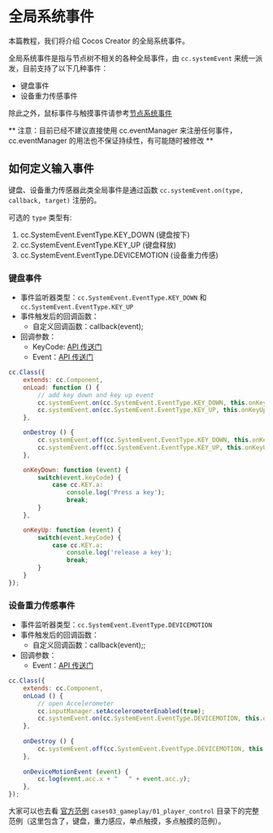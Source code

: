 # 全局系统事件

本篇教程，我们将介绍 Cocos Creator 的全局系统事件。

全局系统事件是指与节点树不相关的各种全局事件，由 `cc.systemEvent` 来统一派发，目前支持了以下几种事件：

- 键盘事件
- 设备重力传感事件

除此之外，鼠标事件与触摸事件请参考[节点系统事件](./internal-events.md)

** 注意：目前已经不建议直接使用 cc.eventManager 来注册任何事件，cc.eventManager 的用法也不保证持续性，有可能随时被修改 **

## 如何定义输入事件

键盘、设备重力传感器此类全局事件是通过函数 `cc.systemEvent.on(type, callback, target)` 注册的。

可选的 `type` 类型有:

1. cc.SystemEvent.EventType.KEY_DOWN (键盘按下)
2. cc.SystemEvent.EventType.KEY_UP (键盘释放)
3. cc.SystemEvent.EventType.DEVICEMOTION (设备重力传感)

### 键盘事件

- 事件监听器类型：`cc.SystemEvent.EventType.KEY_DOWN` 和 `cc.SystemEvent.EventType.KEY_UP`
- 事件触发后的回调函数：
    - 自定义回调函数：callback(event);
- 回调参数：
    - KeyCode: [API 传送门](../../../api/zh/enums/KEY.html)
    - Event：[API 传送门](../../../api/zh/classes/Event.html)

```js
cc.Class({
    extends: cc.Component,
    onLoad: function () {
        // add key down and key up event
        cc.systemEvent.on(cc.SystemEvent.EventType.KEY_DOWN, this.onKeyDown, this);
        cc.systemEvent.on(cc.SystemEvent.EventType.KEY_UP, this.onKeyUp, this);
    },

    onDestroy () {
        cc.systemEvent.off(cc.SystemEvent.EventType.KEY_DOWN, this.onKeyDown, this);
        cc.systemEvent.off(cc.SystemEvent.EventType.KEY_UP, this.onKeyUp, this);
    },

    onKeyDown: function (event) {
        switch(event.keyCode) {
            case cc.KEY.a:
                console.log('Press a key');
                break;
        }
    },

    onKeyUp: function (event) {
        switch(event.keyCode) {
            case cc.KEY.a:
                console.log('release a key');
                break;
        }
    }
});
```

### 设备重力传感事件

- 事件监听器类型：`cc.SystemEvent.EventType.DEVICEMOTION`
- 事件触发后的回调函数：
    - 自定义回调函数：callback(event);;
- 回调参数：
    - Event：[API 传送门](../../../api/zh/classes/Event.html)

```js
cc.Class({
    extends: cc.Component,
    onLoad () {
        // open Accelerometer
        cc.inputManager.setAccelerometerEnabled(true);
        cc.systemEvent.on(cc.SystemEvent.EventType.DEVICEMOTION, this.onDeviceMotionEvent, this);
    },
    
    onDestroy () {
        cc.systemEvent.off(cc.SystemEvent.EventType.DEVICEMOTION, this.onDeviceMotionEvent, this);
    },
    
    onDeviceMotionEvent (event) {
        cc.log(event.acc.x + "   " + event.acc.y);
    },
});
```

大家可以也去看 [官方范例](https://github.com/cocos-creator/example-cases) `cases03_gameplay/01_player_control` 目录下的完整范例（这里包含了，键盘，重力感应，单点触摸，多点触摸的范例）。
